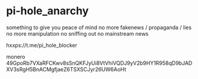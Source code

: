 # pi-hole_anarchy
something to give you peace of mind
no more fakenews / propaganda / lies 
no more manipulation
no sniffing out
no mainstream news

hxxps://t.me/pi_hole_blocker

monero
49GpoRb7VXaRFCKwv8sSnQKFJyUi8VtVhiVQDJ9yV2b9HY1R958qD9bJADXV3sRgH5BnACMgfjaeZ6TSXSCJyr26UW6AoHt
